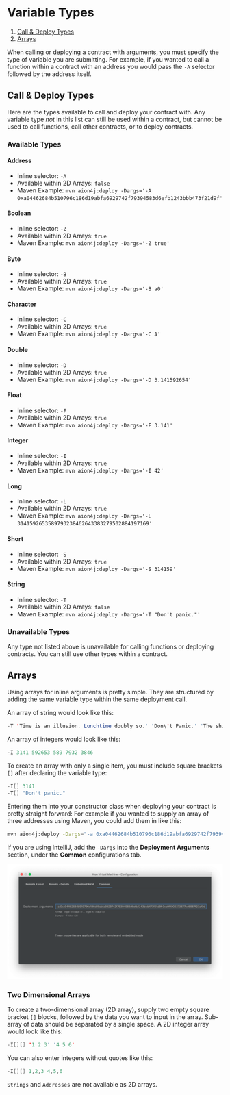 # Variable Types

1. [Call & Deploy Types](#call--deploy-types)
2. [Arrays](#arrays)

When calling or deploying a contract with arguments, you must specify the type of variable you are submitting. For example, if you wanted to call a function within a contract with an address you would pass the `-A` selector followed by the address itself.

## Call & Deploy Types

Here are the types available to call and deploy your contract with. Any variable type _not_ in this list can still be used within a contract, but cannot be used to call functions, call other contracts, or to deploy contracts.

### Available Types

#### Address

- Inline selector: `-A`
- Available within 2D Arrays: `false`
- Maven Example: `mvn aion4j:deploy -Dargs='-A 0xa04462684b510796c186d19abfa6929742f79394583d6efb1243bbb473f21d9f'`

#### Boolean

- Inline selector: `-Z`
- Available within 2D Arrays: `true`
- Maven Example: `mvn aion4j:deploy -Dargs='-Z true'`

#### Byte

- Inline selector: `-B`
- Available within 2D Arrays: `true`
- Maven Example: `mvn aion4j:deploy -Dargs='-B a0'`

#### Character

- Inline selector: `-C`
- Available within 2D Arrays: `true`
- Maven Example: `mvn aion4j:deploy -Dargs='-C A'`

#### Double

- Inline selector: `-D`
- Available within 2D Arrays: `true`
- Maven Example: `mvn aion4j:deploy -Dargs='-D 3.141592654'`

#### Float

- Inline selector: `-F`
- Available within 2D Arrays: `true`
- Maven Example: `mvn aion4j:deploy -Dargs='-F 3.141'`

#### Integer

- Inline selector: `-I`
- Available within 2D Arrays: `true`
- Maven Example: `mvn aion4j:deploy -Dargs='-I 42'`

#### Long

- Inline selector: `-L`
- Available within 2D Arrays: `true`
- Maven Example: `mvn aion4j:deploy -Dargs='-L 3141592653589793238462643383279502884197169'`

#### Short

- Inline selector: `-S`
- Available within 2D Arrays: `true`
- Maven Example: `mvn aion4j:deploy -Dargs='-S 314159'`

#### String

- Inline selector: `-T`
- Available within 2D Arrays: `false`
- Maven Example: `mvn aion4j:deploy -Dargs='-T "Don't panic."'`

### Unavailable Types

Any type not listed above is unavailable for calling functions or deploying contracts. You can still use other types within a contract.

## Arrays

Using arrays for inline arguments is pretty simple. They are structured by adding the same variable type within the same deployment call.

An array of string would look like this:

```java
-T 'Time is an illusion. Lunchtime doubly so.' 'Don\'t Panic.' 'The ships hung in the sky in much the same way that bricks don\'t.'
```

An array of integers would look like this:

```java
-I 3141 592653 589 7932 3846
```

To create an array with only a single item, you must include square brackets `[]` after declaring the variable type:

```java
-I[] 3141
-T[] "Don't panic."
```

Entering them into your constructor class when deploying your contract is pretty straight forward: For example if you wanted to supply an array of three addresses using Maven, you could add them in like this:

```bash
mvn aion4j:deploy -Dargs="-a 0xa04462684b510796c186d19abfa6929742f79394583d6efb1243bbb473f21d9f 0xa0f1002373877bd6987f23af0daa97f5d886d591cf308408cb396eda44f3456e 0xa08ff81385e37fa8a7a3ab045ac0d25187fdfbae58ae54cc5ab44d90cdac6648"
```

If you are using IntelliJ, add the `-Dargs` into the **Deployment Arguments** section, under the **Common** configurations tab.

![Array Deployment Arguments](/aion-virtual-machine/contract-fundamentals/images/array-deployment-arguments.png)

### Two Dimensional Arrays

To create a two-dimensional array (2D array), supply two empty square bracket `[]` blocks, followed by the data you want to input in the array. Sub-array of data should be separated by a single space. A 2D integer array would look like this:

```java
-I[][] '1 2 3' '4 5 6'
```

You can also enter integers without quotes like this:

```java
-I[][] 1,2,3 4,5,6
```

`Strings` and `Addresses` are not available as 2D arrays.